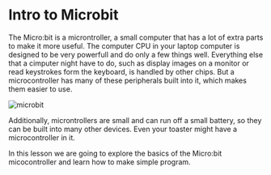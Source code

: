 # Intro to Microbit


The Micro:bit is a microntroller, a small computer that has a lot
of extra parts to make it more useful. The computer CPU in your laptop
computer is designed to be very powerfull and do only a few things well. Everything
else that a cimputer night have to do, such as display images on a monitor
or read keystrokes form the keyboard, is handled by other chips. But a 
microcontroller has many of these peripherals built into it, which makes
them easier to use. 

<img :src="$withBase('/assets/hardware.png')" alt="microbit">

Additionally, microntrollers are small and can run off a small battery, so 
they can be built into many other devices. Even your toaster might have a 
microcontroller in it. 

In this lesson we are going to explore the basics of the Micro:bit micocontroller
and learn how to make simple program.